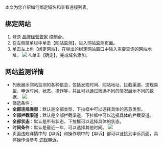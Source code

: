 本文为您介绍如何绑定域名和查看违规列表。

## 绑定网站

1. 登录 [品牌经营管家](https://console.cloud.tencent.com/bma) 控制台。
2. 在左侧菜单栏中单击【网站监测】，进入网站监测页面。
3. 单击左上角【绑定网站】，在弹出的绑定网站窗口中输入需要查询的网站地址。 
![](https://main.qcloudimg.com/raw/d8604d9368c0995a509bb1b80f6e125e.png)
4.单击【确定】，完成域名添加。


## 网站监测详情
- 列表展示网站监测的各种信息，包括发现时间、网站地址、拦截渠道、违规类型、申诉时间、状态、操作等，并且可以通过筛选不同的情况展示不同的数据。
![](https://main.qcloudimg.com/raw/eb40f0aaeef2208dc40f9675e1391655.png)
- 筛选条件：
 - **全部违规类型**：默认是全部类型，下拉框中可以选择具体的恶意类型。
 - **全部拦截渠道**：默认是全部拦截渠道，下拉框中可以选择具体的拦截渠道。
 - **全部状态**：默认是所有状态，下拉框可以选择具体的状态。
 - **时间条件**：默认是最近一年，可以选择其他时间。
![](https://main.qcloudimg.com/raw/3087a17d2b959bd8311c6c8dcde4f46b.png)
- 页面违规详情中的【申诉】和操作项中的【申诉】都可以链接到申诉页面，具体操作请参考 [违规申诉](https://cloud.tencent.com/document/product/1296/49777)。
